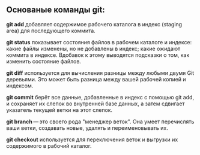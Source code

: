 ## Основаные команды git:

__git add__ добавляет содержимое рабочего каталога в индекс (staging area) для последующего коммита.

__git status__ показывает состояния файлов в рабочем каталоге и индексе: какие файлы изменены, но не добавлены в индекс; какие ожидают коммита в индексе. Вдобавок к этому выводятся подсказки о том, как изменить состояние файлов.

__git diff__ используется для вычисления разницы между любыми двумя Git деревьями. Это может быть разница между вашей рабочей копией и индексом.

__git commit__ берёт все данные, добавленные в индекс с помощью git add, и сохраняет их слепок во внутренней базе данных, а затем сдвигает указатель текущей ветки на этот слепок.

__git branch__ — это своего рода "менеджер веток". Она умеет перечислять ваши ветки, создавать новые, удалять и переименовывать их.

__git checkout__ используется для переключения веток и выгрузки их содержимого в рабочий каталог.